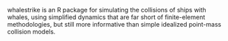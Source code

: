 whalestrike is an R package for simulating the collisions of ships with whales, using simplified dynamics that are far short of finite-element methodologies, but still more informative than simple idealized point-mass collision models.
